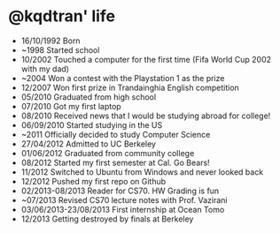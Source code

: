 @kqdtran' life
===============

- 16/10/1992 Born
- ~1998 Started school
- 10/2002 Touched a computer for the first time (Fifa World Cup 2002 with my dad)
- ~2004 Won a contest with the Playstation 1 as the prize
- 12/2007 Won first prize in Trandainghia English competition
- 05/2010 Graduated from high school
- 07/2010 Got my first laptop
- 08/2010 Received news that I would be studying abroad for college!
- 06/09/2010 Started studying in the US
- ~2011 Officially decided to study Computer Science
- 27/04/2012 Admitted to UC Berkeley
- 01/06/2012 Graduated from community college
- 08/2012 Started my first semester at Cal. Go Bears!
- 11/2012 Switched to Ubuntu from Windows and never looked back
- 12/2012 Pushed my first repo on Github
- 02/2013-08/2013 Reader for CS70. HW Grading is fun
- ~07/2013 Revised CS70 lecture notes with Prof. Vazirani
- 03/06/2013-23/08/2013 First internship at Ocean Tomo
- 12/2013 Getting destroyed by finals at Berkeley